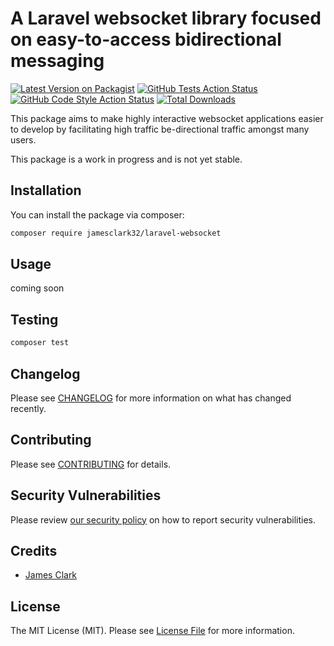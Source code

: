 # A Laravel websocket library focused on easy-to-access bidirectional messaging

[![Latest Version on Packagist](https://img.shields.io/packagist/v/jamesclark32/laravel-websocket.svg?style=flat-square)](https://packagist.org/packages/jamesclark32/laravel-websocket)
[![GitHub Tests Action Status](https://img.shields.io/github/workflow/status/jamesclark32/laravel-websocket/run-tests?label=tests)](https://github.com/jamesclark32/laravel-websocket/actions?query=workflow%3ATests+branch%3Amaster)
[![GitHub Code Style Action Status](https://img.shields.io/github/workflow/status/jamesclark32/laravel-websocket/Check%20&%20fix%20styling?label=code%20style)](https://github.com/jamesclark32/laravel-websocket/actions?query=workflow%3A"Check+%26+fix+styling"+branch%3Amaster)
[![Total Downloads](https://img.shields.io/packagist/dt/jamesclark32/laravel-websocket.svg?style=flat-square)](https://packagist.org/packages/jamesclark32/laravel-websocket)


This package aims to make highly interactive websocket applications easier to develop by facilitating high traffic
be-directional traffic amongst many users.

This package is a work in progress and is not yet stable.

## Installation

You can install the package via composer:

```bash
composer require jamesclark32/laravel-websocket
```

## Usage

coming soon

## Testing

```bash
composer test
```

## Changelog

Please see [CHANGELOG](CHANGELOG.md) for more information on what has changed recently.

## Contributing

Please see [CONTRIBUTING](.github/CONTRIBUTING.md) for details.

## Security Vulnerabilities

Please review [our security policy](../../security/policy) on how to report security vulnerabilities.

## Credits

- [James Clark](https://github.com/jamesclark32)

## License

The MIT License (MIT). Please see [License File](LICENSE.md) for more information.
